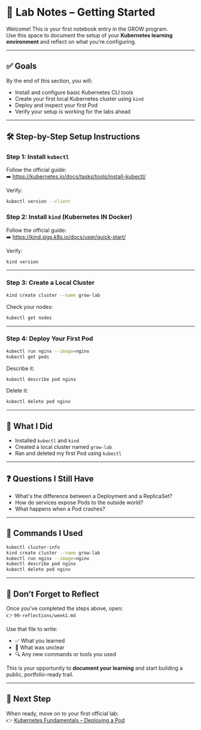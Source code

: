 # 🧪 Lab Notes – Getting Started

Welcome! This is your first notebook entry in the GROW program.  
Use this space to document the setup of your **Kubernetes learning environment** and reflect on what you’re configuring.

---

## ✅ Goals
By the end of this section, you will:
- Install and configure basic Kubernetes CLI tools
- Create your first local Kubernetes cluster using `kind`
- Deploy and inspect your first Pod
- Verify your setup is working for the labs ahead

---

## 🛠️ Step-by-Step Setup Instructions

### Step 1: Install `kubectl`
Follow the official guide:  
➡️ https://kubernetes.io/docs/tasks/tools/install-kubectl/

Verify:
```bash
kubectl version --client
```

### Step 2: Install `kind` (Kubernetes IN Docker)
Follow the official guide:  
➡️ https://kind.sigs.k8s.io/docs/user/quick-start/

Verify:
```bash
kind version
```

---

### Step 3: Create a Local Cluster
```bash
kind create cluster --name grow-lab
```

Check your nodes:
```bash
kubectl get nodes
```

---

### Step 4: Deploy Your First Pod
```bash
kubectl run nginx --image=nginx
kubectl get pods
```

Describe it:
```bash
kubectl describe pod nginx
```

Delete it:
```bash
kubectl delete pod nginx
```

---

## 🧠 What I Did

- Installed `kubectl` and `kind`
- Created a local cluster named `grow-lab`
- Ran and deleted my first Pod using `kubectl`

---

## ❓ Questions I Still Have

- What's the difference between a Deployment and a ReplicaSet?
- How do services expose Pods to the outside world?
- What happens when a Pod crashes?

---

## 🧪 Commands I Used

```bash
kubectl cluster-info
kind create cluster --name grow-lab
kubectl run nginx --image=nginx
kubectl describe pod nginx
kubectl delete pod nginx
```

---

## 📝 Don’t Forget to Reflect

Once you've completed the steps above, open:  
👉 `99-reflections/week1.md`  

Use that file to write:
- ✅ What you learned
- 🤔 What was unclear
- 🔍 Any new commands or tools you used

This is your opportunity to **document your learning** and start building a public, portfolio-ready trail.

---

## 🎯 Next Step

When ready, move on to your first official lab:  
👉 [Kubernetes Fundamentals – Deploying a Pod](../01-kubernetes-fundamentals/lab-guide.md)
